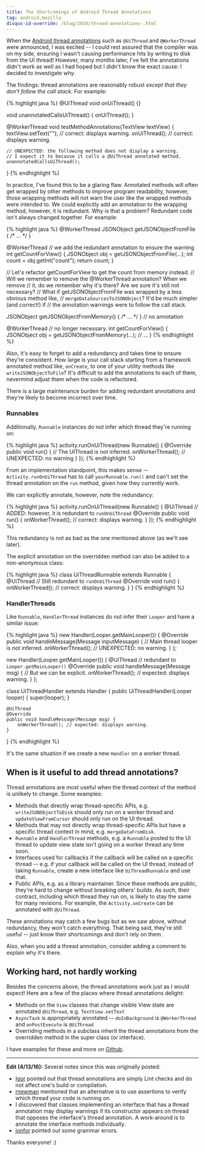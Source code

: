 ```yaml
---
title: The Shortcomings of Android Thread Annotations
tag: android,mozilla
disqus-id-override: /blog/2016/thread-annotations-.html
---
```

When the [Android thread annotations][docs] such as `@UiThread` and
`@WorkerThread` were announced, I was excited -- I could rest assured
that the compiler was on my side, ensuring I wasn't causing performance
hits by writing to disk from the UI thread! However, many months later,
I've felt the annotations didn't work as well as I had hoped but I didn't
know the exact cause: I decided to investigate why.

The findings: thread annotations are reasonably robust *except that they
don't follow the call stack.* For example:

{% highlight java %}
@UiThread
void onUiThread() {}

void unannotatedCallsUiThread() {
    onUiThread();
}

@WorkerThread
void testMethodAnnotations(TextView textView) {
    textView.setText(""); // correct: displays warning.
    onUiThread();         // correct: displays warning.

    // UNEXPECTED: the following method does not display a warning.
    // I expect it to because it calls a @UiThread annotated method.
    unannotatedCallsUiThread();
}
{% endhighlight %}

In practice, I've found this to be a glaring flaw. Annotated methods
will often get wrapped by other methods to improve program readability,
however, those wrapping methods will not warn the user like the wrapped
methods were intended to.  We could explicitly add an annotation to the
wrapping method, however, it is redundant. Why is that a problem? Redundant
code isn't always changed together.  For example:

{% highlight java %}
@WorkerThread
JSONObject getJSONObjectFromFile { /* ... */ }

@WorkerThread // we add the redundant annotation to ensure the warning
int getCountForView() {
    JSONObject obj = getJSONObjectFromFile(...);
    int count = obj.getInt("count");
    return count;
}

// Let's refactor getCountForView to get the count from memory instead.
// Will we remember to remove the @WorkerThread annotation? When we remove
// it, do we remember why it's there? Are we sure it's still not necessary?
// What if getJSONObjectFromFile was wrapped by a less obvious method like,
// `mergeDataSourcesToJSONObject`?  It'd be much simpler (and correct!) if
// the annotation warnings were to follow the call stack.

JSONObject getJSONObjectFromMemory() { /* ... */ } // no annotation

@WorkerThread // no longer necessary.
int getCountForView() {
    JSONObject obj = getJSONObjectFromMemory(...);
    // ...
}
{% endhighlight %}

Also, it's easy to forget to add a redundancy and takes time to ensure
they're consistent. How large is your call stack starting from a framework
annotated method like, `onCreate`, to one of your utility methods like
`writeJSONObjectToFile`? It's difficult to add the annotations to each
of them, nevermind adjust them when the code is refactored.

There is a large maintenance burden for adding redundant annotations and
they're likely to become incorrect over time.

### Runnables
Additionally, `Runnable` instances do not infer which thread they're running on:

{% highlight java %}
activity.runOnUiThread(new Runnable() {
    @Override
    public void run() {
        // The UIThread is not inferred.
        onWorkerThread(); // UNEXPECTED: no warning
    }
});
{% endhighlight %}

From an implementation standpoint, this makes sense -- `Activity.runOnUiThread`
has to call `yourRunnable.run()` and can't set the thread annotation on
the `run` method, given how they currently work.

We can explicitly annotate, however, note the redundancy:

{% highlight java %}
activity.runOnUiThread(new Runnable() {
    @UiThread // ADDED: however, it is redundant to `runOnUiThread`
    @Override
    public void run() {
        onWorkerThread(); // correct: displays warning.
    }
});
{% endhighlight %}

This redundancy is not as bad as the one mentioned above (as we'll see
later).

The explicit annotation on the overridden method can also be added to a
non-anonymous class:

{% highlight java %}
class UiThreadRunnable extends Runnable {
    @UiThread // Still redundant to `runOnUiThread`
    @Override
    void run() {
        onWorkerThread(); // correct: displays warning.
    }
}
{% endhighlight %}

### HandlerThreads
Like `Runnable`, `HandlerThread` instances do not infer their `Looper`
and have a similar issue:

{% highlight java %}
new Handler(Looper.getMainLooper()) {
    @Override
    public void handleMessage(Message inputMessage) {
        // Main thread looper is not inferred.
        onWorkerThread(); // UNEXPECTED: no warning.
    }
};

new Handler(Looper.getMainLooper()) {
    @UiThread // redundant to `Looper.getMainLooper()`
    @Override
    public void handleMessage(Message msg) {
        // But we can be explicit.
        onWorkerThread(); // expected: displays warning.
    }
};

class UiThreadHandler extends Handler {
    public UiThreadHandler(Looper looper) {
        super(looper);
    }

    @UiThread
    @Override
    public void handleMessage(Message msg) {
        onWorkerThread(); // expected: displays warning.
    }
}
{% endhighlight %}

It's the same situation if we create a new `Handler` on a worker thread.

## When is it useful to add thread annotations?
Thread annotations are most useful when the thread context of the method
is unlikely to change. Some examples:

* Methods that directly wrap thread-specific APIs, e.g. `writeJSONObjectToDisk`
should only run on a worker thread and `updateViewFromCursor` should
only run on the UI thread.
* Methods that may not directly wrap thread-specific APIs but have a
specific thread context in mind, e.g. `mergeDataFromDisk`.
* `Runnable` and `HandlerThread` methods, e.g. a `Runnable` posted to
the UI thread to update view state isn't going on a worker thread any
time soon.
* Interfaces used for callbacks if the callback will be called on a specific
thread -- e.g. if your callback will be called on the UI thread, instead of
taking `Runnable`, create a new interface like `UiThreadRunnable` and use that.
* Public APIs, e.g. as a library maintainer. Since these methods are
public, they're hard to change without breaking others' builds. As such,
their contract, including which thread they run on, is likely to stay
the same for many revisions. For example, the `Activity.onCreate` can be
annotated with `@UiThread`.

These annotations may catch a few bugs but as we saw above, without
redundancy, they won't catch everything. That being said, they're still
useful -- just know their shortcomings and don't rely on them.

Also, when you add a thread annotation, consider adding a comment to
explain why it's there.

## Working hard, not hardly working
Besides the concerns above, the thread annotations work just as I would
expect!  Here are a few of the places where thread annotations delight:

* Methods on the `View` classes that change visible View state are
annotated `@UiThread`, e.g. `TextView.setText`
* `AsyncTask` is appropriately annotated -- `doInBackground` is
`@WorkerThread` and `onPostExecute` is `@UiThread`
* Overriding methods in a subclass inherit the thread annotations from
the overridden method in the super class (or interface).

I have examples for these and more on [Github][src].

---

**Edit (4/13/16):** Several notes since this was originally posted:

* [Igor][] pointed out that thread annotations are simply Lint checks
and do not affect one's build or compilation.
* [rnewman][] mentioned that an alternative is to use assertions to
verify which thread your code is running on.
* I discovered that classes implementing an interface that has a thread
annotation may display warnings if its constructor appears on thread that
opposes the interface's thread annotation. A work-around is to annotate
the interface methods individually.
* [jonfor][] pointed out some grammar errors.

Thanks everyone! :)

[docs]: https://sites.google.com/a/android.com/tools/tech-docs/support-annotations
[src]: https://github.com/mcomella/ThreadAnnotationsTest/tree/master/app/src/main/java/xyz/mcomella/threadannotationstest

[Igor]: https://plus.google.com/+igorganapolsky/
[rnewman]: https://twitter.com/rnewman
[jonfor]: https://twitter.com/JForscher
